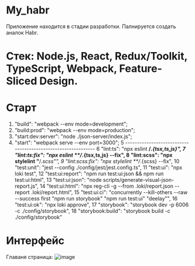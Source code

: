 # My_habr
 Приложение находится в стадии разработки. Палнируется создать аналок Habr.
# Cтек: Node.js, React, Redux/Toolkit, TypeScript, Webpack, Feature-Sliced Design.
# Старт
 1. "build": "webpack --env mode=development";
 2. "build:prod": "webpack --env mode=production";
 3. "start:dev:server": "node ./json-server/index.js";
 4. "start": "webpack serve --env port=3000";
 5  -------------------------------------------------------------
 6  "lint:ts": "npx eslint **/*.{tsx,ts,js}",
 7  "lint:ts:fix": "npx eslint **/*.{tsx,ts,js} --fix",
 8  "lint:scss": "npx stylelint  \"**/*.scss\"",
 9  "lint:scss:fix": "npx stylelint  **/*.{scss} --fix",
 10 "test:unit": "jest --config ./config/jest/jest.config.ts",
 11 "test:ui": "npx loki test",
 12 "test:ui:report": "npm run test:ui:json && npm run test:ui:html",
 13 "test:ui:json": "node scripts/generate-visual-json-report.js",
 14 "test:ui:html": "npx reg-cli -g --from .loki/report.json --report .loki/report.html",
 15 "test:ui:ci": "concurrently --kill-others --raw --success first \"npm run storybook\" \"npm run test:ui\" \"deelay\"",
 16 "test:ui:ok": "npx loki approve",
 17 "storybook": "storybook dev -p 6006 -c ./config/storybook",
 18 "storybook:build": "storybook build -c ./config/storybook"
# Интерфейс
Главаня страница: ![image](https://github.com/DanyaIT/My_habr/assets/105100908/25ed04e3-19f3-4ba3-8f2b-573e31651b55)


 
